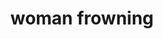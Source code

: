 ---
layout: smileys&emotion
title: woman frowning
emoji: woman_frowning
permalink: 🙍‍♀️.html
image: assets/img/3moji/woman_frowning.png
---